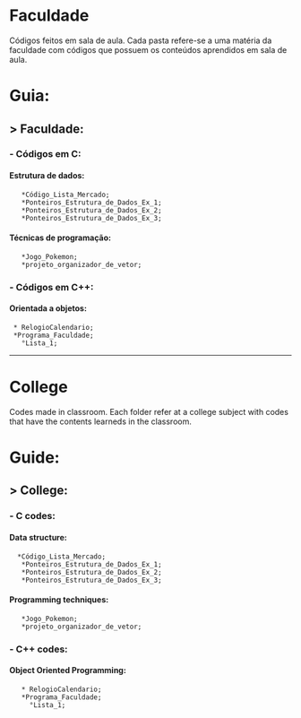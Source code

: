 # Faculdade
 Códigos feitos em sala de aula.
Cada pasta refere-se a uma matéria da faculdade com códigos que possuem os conteúdos aprendidos em sala de aula. 

# Guia: <br />
## > Faculdade: <br />
### - Códigos em C:
#### Estrutura de dados: <br />
       *Código_Lista_Mercado; 
       *Ponteiros_Estrutura_de_Dados_Ex_1; 
       *Ponteiros_Estrutura_de_Dados_Ex_2; 
       *Ponteiros_Estrutura_de_Dados_Ex_3; 
#### Técnicas de programação: <br />
       *Jogo_Pokemon; 
       *projeto_organizador_de_vetor; 
### - Códigos em C++:
#### Orientada a objetos: <br />
     * RelogioCalendario;
     *Programa_Faculdade;
       °Lista_1;
----------------------------------------------------------------------------------------------------------------------
# College
 Codes made in classroom.
 Each folder refer at a college subject with codes that have the contents learneds in the classroom.
 # Guide: <br />
 ## > College: <br />
 ### - C codes:
 #### Data structure: <br />
      *Código_Lista_Mercado; 
       *Ponteiros_Estrutura_de_Dados_Ex_1; 
       *Ponteiros_Estrutura_de_Dados_Ex_2; 
       *Ponteiros_Estrutura_de_Dados_Ex_3;
#### Programming techniques: <br />
       *Jogo_Pokemon; 
       *projeto_organizador_de_vetor; 
### - C++ codes:
#### Object Oriented Programming: <br />
       * RelogioCalendario;
       *Programa_Faculdade;
         °Lista_1;

